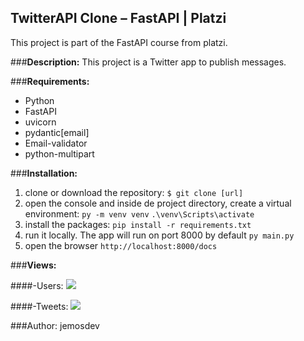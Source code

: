 ## TwitterAPI Clone – FastAPI | Platzi
This project is part of the FastAPI course from platzi.

###**Description:**
This project is a Twitter app to publish messages.

###**Requirements:**
- Python
- FastAPI
- uvicorn
- pydantic[email]
- Email-validator
- python-multipart

###**Installation:**

1. clone or download the repository:
`$ git clone [url]`
2. open the console and inside de project directory, create a virtual environment:
`py -m venv venv`
`.\venv\Scripts\activate`
3. install the packages:
`pip install -r requirements.txt`
4. run it locally. The app will run on port 8000 by default
`py main.py`
5. open the browser
`http://localhost:8000/docs`


###**Views:**

####-Users:
![](D:\programming\platzi\codes\fastapi_twitter\Twitter_FastAPI_(1).jpg)

####-Tweets:
![](D:\programming\platzi\codes\fastapi_twitter\Twitter_FastAPI_(2).jpg)

###Author: jemosdev